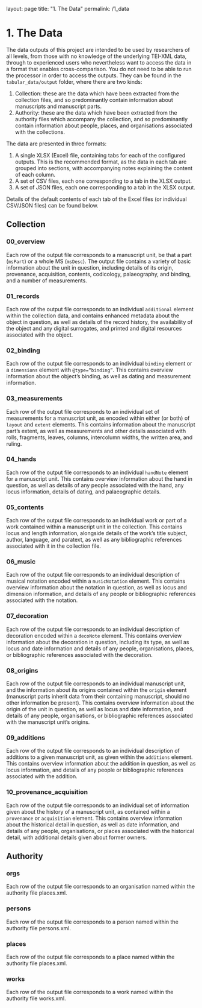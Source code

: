 layout: page
title: "1. The Data"
permalink: /1_data

# 1. The Data
The data outputs of this project are intended to be used by researchers of all levels, from those with no knowledge of the underlying TEI-XML data, through to experienced users who nevertheless want to access the data in a format that enables cross-comparison.
You do not need to be able to run the processor in order to access the outputs. They can be found in the `tabular_data/output` folder, where there are two kinds:
1.	Collection: these are the data which have been extracted from the collection files, and so predominantly contain information about manuscripts and manuscript parts.
2.	Authority: these are the data which have been extracted from the authority files which accompany the collection, and so predominantly contain information about people, places, and organisations associated with the collections.

The data are presented in three formats:
1.	A single XLSX (Excel) file, containing tabs for each of the configured outputs. This is the recommended format, as the data in each tab are grouped into sections, with accompanying notes explaining the content of each column.
2.	A set of CSV files, each one corresponding to a tab in the XLSX output.
3.	A set of JSON files, each one corresponding to a tab in the XLSX output.

Details of the default contents of each tab of the Excel files (or individual CSV/JSON files) can be found below.

## Collection
### 00_overview
Each row of the output file corresponds to a manuscript unit, be that a part (`msPart`) or a whole MS (`msDesc`). The output file contains a variety of basic information about the unit in question, including details of its origin, provenance, acquisition, contents, codicology, palaeography, and binding, and a number of measurements.
### 01_records
Each row of the output file corresponds to an individual `additional` element within the collection data, and contains enhanced metadata about the object in question, as well as details of the record history, the availability of the object and any digital surrogates, and printed and digital resources associated with the object.
### 02_binding
Each row of the output file corresponds to an individual `binding` element or a `dimensions` element with `@type=“binding”`. This contains overview information about the object’s binding, as well as dating and measurement information.
### 03_measurements
Each row of the output file corresponds to an individual set of measurements for a manuscript unit, as encoded within either (or both) of `layout` and `extent` elements. This contains information about the manuscript part’s extent, as well as measurements and other details associated with rolls, fragments, leaves, columns, intercolumn widths, the written area, and ruling.
### 04_hands
Each row of the output file corresponds to an individual `handNote` element for a manuscript unit. This contains overview information about the hand in question, as well as details of any people associated with the hand, any locus information, details of dating, and palaeographic details.
### 05_contents
Each row of the output file corresponds to an individual work or part of a work contained within a manuscript unit in the collection. This contains locus and length information, alongside details of the work’s title subject, author, language, and paratext, as well as any bibliographic references associated with it in the collection file.
### 06_music
Each row of the output file corresponds to an individual description of musical notation encoded within a `musicNotation` element. This contains overview information about the notation in question, as well as locus and dimension information, and details of any people or bibliographic references associated with the notation.
### 07_decoration
Each row of the output file corresponds to an individual description of decoration encoded within a `decoNote` element. This contains overview information about the decoration in question, including its type, as well as locus and date information and details of any people, organisations, places, or bibliographic references associated with the decoration.
### 08_origins
Each row of the output file corresponds to an individual manuscript unit, and the information about its origins contained within the `origin` element (manuscript parts inherit data from their containing manuscript, should no other information be present). This contains overview information about the origin of the unit in question, as well as locus and date information, and details of any people, organisations, or bibliographic references associated with the manuscript unit’s origins.
### 09_additions
Each row of the output file corresponds to an individual description of additions to a given manuscript unit, as given within the `additions` element. This contains overview information about the addition in question, as well as locus information, and details of any people or bibliographic references associated with the addition.
### 10_provenance_acquisition	
Each row of the output file corresponds to an individual set of information given about the history of a manuscript unit, as contained within a `provenance` or `acquisition` element. This contains overview information about the historical detail in question, as well as date information, and details of any people, organisations, or places associated with the historical detail, with additional details given about former owners.
## Authority
### orgs
Each row of the output file corresponds to an organisation named within the authority file places.xml.
### persons
Each row of the output file corresponds to a person named within the authority file persons.xml.
### places
Each row of the output file corresponds to a place named within the authority file places.xml.
### works
Each row of the output file corresponds to a work named within the authority file works.xml.
